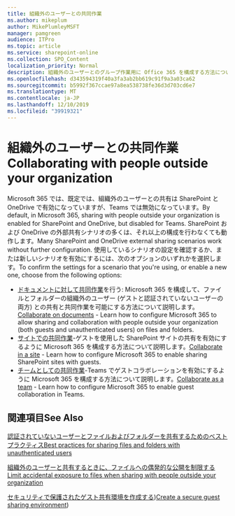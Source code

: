 ```yaml
---
title: 組織外のユーザーとの共同作業
ms.author: mikeplum
author: MikePlumleyMSFT
manager: pamgreen
audience: ITPro
ms.topic: article
ms.service: sharepoint-online
ms.collection: SPO_Content
localization_priority: Normal
description: 組織外のユーザーとのグループ作業用に Office 365 を構成する方法について説明します。
ms.openlocfilehash: d343594319f40a3fa3ab2bb619c91f9a3a03ca62
ms.sourcegitcommit: b5992f367ccae97a8ea538738fe36d3d703cd6e7
ms.translationtype: MT
ms.contentlocale: ja-JP
ms.lasthandoff: 12/10/2019
ms.locfileid: "39919321"
---
```

# <a name="collaborating-with-people-outside-your-organization"></a><span data-ttu-id="77a0e-103">組織外のユーザーとの共同作業</span><span class="sxs-lookup"><span data-stu-id="77a0e-103">Collaborating with people outside your organization</span></span>

<span data-ttu-id="77a0e-104">Microsoft 365 では、既定では、組織外のユーザーとの共有は SharePoint と OneDrive で有効になっていますが、Teams では無効になっています。</span><span class="sxs-lookup"><span data-stu-id="77a0e-104">By default, in Microsoft 365, sharing with people outside your organization is enabled for SharePoint and OneDrive, but disabled for Teams.</span></span> <span data-ttu-id="77a0e-105">SharePoint および OneDrive の外部共有シナリオの多くは、それ以上の構成を行わなくても動作します。</span><span class="sxs-lookup"><span data-stu-id="77a0e-105">Many SharePoint and OneDrive external sharing scenarios work without further configuration.</span></span> <span data-ttu-id="77a0e-106">使用しているシナリオの設定を確認するか、または新しいシナリオを有効にするには、次のオプションのいずれかを選択します。</span><span class="sxs-lookup"><span data-stu-id="77a0e-106">To confirm the settings for a scenario that you're using, or enable a new one, choose from the following options:</span></span>

- <span data-ttu-id="77a0e-107">[ドキュメントに対して共同作業](collaborate-on-documents.md)を行う: Microsoft 365 を構成して、ファイルとフォルダーの組織外のユーザー (ゲストと認証されていないユーザーの両方) との共有と共同作業を可能にする方法について説明します。</span><span class="sxs-lookup"><span data-stu-id="77a0e-107">[Collaborate on documents](collaborate-on-documents.md) - Learn how to configure Microsoft 365 to allow sharing and collaboration with people outside your organization (both guests and unauthenticated users) on files and folders.</span></span>
- <span data-ttu-id="77a0e-108">[サイトでの共同作業](collaborate-in-a-site.md)-ゲストを使用した SharePoint サイトの共有を有効にするように Microsoft 365 を構成する方法について説明します。</span><span class="sxs-lookup"><span data-stu-id="77a0e-108">[Collaborate in a site](collaborate-in-a-site.md) - Learn how to configure Microsoft 365 to enable sharing SharePoint sites with guests.</span></span>
- <span data-ttu-id="77a0e-109">[チームとしての共同作業](collaborate-as-a-team.md)-Teams でゲストコラボレーションを有効にするように Microsoft 365 を構成する方法について説明します。</span><span class="sxs-lookup"><span data-stu-id="77a0e-109">[Collaborate as a team](collaborate-as-a-team.md) - Learn how to configure Microsoft 365 to enable guest collaboration in Teams.</span></span>

## <a name="see-also"></a><span data-ttu-id="77a0e-110">関連項目</span><span class="sxs-lookup"><span data-stu-id="77a0e-110">See Also</span></span>

[<span data-ttu-id="77a0e-111">認証されていないユーザーとファイルおよびフォルダーを共有するためのベスト プラクティス</span><span class="sxs-lookup"><span data-stu-id="77a0e-111">Best practices for sharing files and folders with unauthenticated users</span></span>](best-practices-anonymous-sharing.md)

[<span data-ttu-id="77a0e-112">組織外のユーザーと共有するときに、ファイルへの偶発的な公開を制限する</span><span class="sxs-lookup"><span data-stu-id="77a0e-112">Limit accidental exposure to files when sharing with people outside your organization</span></span>](sharing-limit-accidental-exposure.md)

<span data-ttu-id="77a0e-113">[セキュリティで保護されたゲスト共有環境を作成する](create-a-secure-guest-sharing-environment.md))</span><span class="sxs-lookup"><span data-stu-id="77a0e-113">[Create a secure guest sharing environment](create-a-secure-guest-sharing-environment.md))</span></span>
